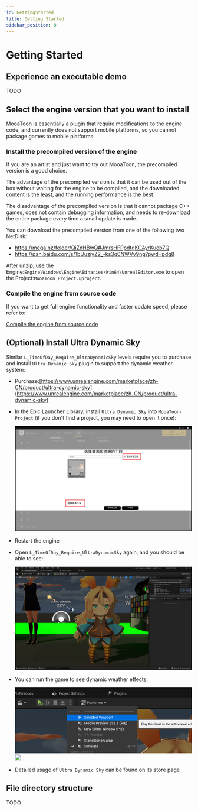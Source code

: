 ```yaml
---
id: GettingStarted
title: Getting Started
sidebar_position: 0
---
```

# Getting Started

## Experience an executable demo

TODO

## Select the engine version that you want to install

MooaToon is essentially a plugin that require modifications to the engine code, and currently does not support mobile platforms, so you cannot package games to mobile platforms.

### Install the precompiled version of the engine

If you are an artist and just want to try out MooaToon, the precompiled version is a good choice.

The advantage of the precompiled version is that it can be used out of the box without waiting for the engine to be compiled, and the downloaded content is the least, and the running performance is the best.

The disadvantage of the precompiled version is that it cannot package C++ games, does not contain debugging information, and needs to re-download the entire package every time a small update is made.

You can download the precompiled version from one of the following two NetDisk:

- https://mega.nz/folder/QiZnHBwQ#JmrsHFPpdtgKCAyrKueb7Q
- https://pan.baidu.com/s/1bUuziyZ2_-ks3q0NWVv9ng?pwd=pdq8

After unzip, use the Engine:`Engine\Windows\Engine\Binaries\Win64\UnrealEditor.exe` to open the Project:`MooaToon_Project.uproject`.

### Compile the engine from source code

If you want to get full engine functionality and faster update speed, please refer to:

[Compile the engine from source code](BuildEnginefromSourceCode.md)

## (Optional) Install Ultra Dynamic Sky

Similar `L_TimeOfDay_Require_UltraDynamicSky` levels require you to purchase and install `Ultra Dynamic Sky` plugin to support the dynamic weather system:

- Purchase:[https://www.unrealengine.com/marketplace/zh-CN/product/ultra-dynamic-sky](https://www.unrealengine.com/marketplace/zh-CN/product/ultra-dynamic-sky)

- In the Epic Launcher Library, install `Ultra Dynamic Sky` into `MooaToon-Project` (if you don't find a project, you may need to open it once):

  ![image-20230211012826670](./assets/image-20230211012826670.png)

- Restart the engine

- Open `L_TimeOfDay_Require_UltraDynamicSky` again, and you should be able to see:

  ![](./assets/image-20230211002455202.png)

- You can run the game to see dynamic weather effects:

  ![image-20230211012840797](./assets/image-20230211012840797-1676996483716-3.png)![](https://github.com/JasonMa0012/MooaToon/blob/main/README.assets/Mooa_gif.gif?raw=true)

- Detailed usage of `Ultra Dynamic Sky` can be found on its store page

## File directory structure

TODO
